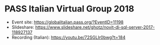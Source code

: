# PASS Italian Virtual Group 2018
* Event site: https://globalitalian.pass.org/?EventID=11198
* Slideshare: https://www.slideshare.net/ghotz/novit-di-sql-server-2017-118927137
* Recording (Italian): https://youtu.be/72SGLIr0bwg?t=184
